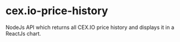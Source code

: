 # cex.io-price-history
NodeJs API which returns all CEX.IO price history and displays it in a ReactJs chart.
